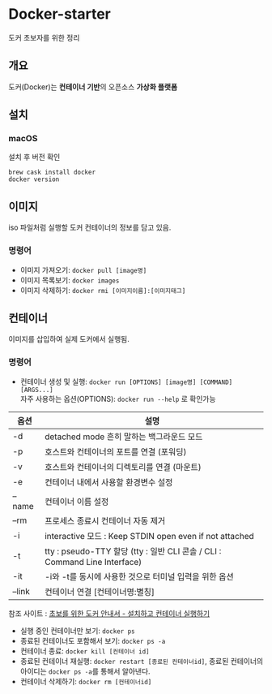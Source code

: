 # Docker-starter
도커 초보자를 위한 정리   

## 개요
도커(Docker)는 <b>컨테이너 기반</b>의 오픈소스 <b>가상화 플랫폼</b>

## 설치
### macOS
설치 후 버전 확인
```shell
brew cask install docker
docker version
```

## 이미지
iso 파일처럼 실행할 도커 컨테이너의 정보를 담고 있음.

### 명령어
* 이미지 가져오기: `docker pull [image명]`
* 이미지 목록보기: `docker images`
* 이미지 삭제하기: `docker rmi [이미지이름]:[이미지태그]`

## 컨테이너 
이미지를 삽입하여 실제 도커에서 실행됨.

### 명령어
* 컨테이너 생성 및 실행: `docker run [OPTIONS] [image명] [COMMAND] [ARGS...]`  
자주 사용하는 옵션(OPTIONS): `docker run --help` 로 확인가능
    
옵션 | 설명
----|----
-d |	detached mode 흔히 말하는 백그라운드 모드
-p |	호스트와 컨테이너의 포트를 연결 (포워딩)
-v |	호스트와 컨테이너의 디렉토리를 연결 (마운트)
-e |	컨테이너 내에서 사용할 환경변수 설정
–name |	컨테이너 이름 설정
–rm |	프로세스 종료시 컨테이너 자동 제거
-i | interactive 모드 : Keep STDIN open even if not attached
-t | tty : pseudo-TTY 할당 (tty : 일반 CLI 콘솔 / CLI : Command Line Interface)
-it |	-i와 -t를 동시에 사용한 것으로 터미널 입력을 위한 옵션
–link |	컨테이너 연결 [컨테이너명:별칭]

참조 사이트 : [초보를 위한 도커 안내서 - 설치하고 컨테이너 실행하기](https://subicura.com/2017/01/19/docker-guide-for-beginners-2.html)

* 실행 중인 컨테이너만 보기: `docker ps`
* 종료된 컨테이너도 포함해서 보기: `docker ps -a`
* 컨테이너 종료: `docker kill [컨테이너 id]`
* 종료된 컨테이너 재실행: `docker restart [종료된 컨테이너id]`, 종료된 컨테이너의 아이디는 `docker ps -a`를 통해서 알아낸다. 
* 컨테이너 삭제하기: `docker rm [컨테이너id]`

